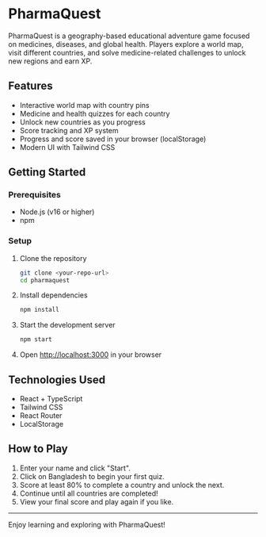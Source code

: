 # PharmaQuest

PharmaQuest is a geography-based educational adventure game focused on medicines, diseases, and global health. Players explore a world map, visit different countries, and solve medicine-related challenges to unlock new regions and earn XP.

## Features
- Interactive world map with country pins
- Medicine and health quizzes for each country
- Unlock new countries as you progress
- Score tracking and XP system
- Progress and score saved in your browser (localStorage)
- Modern UI with Tailwind CSS

## Getting Started

### Prerequisites
- Node.js (v16 or higher)
- npm

### Setup
1. Clone the repository
   ```bash
   git clone <your-repo-url>
   cd pharmaquest
   ```
2. Install dependencies
   ```bash
   npm install
   ```
3. Start the development server
   ```bash
   npm start
   ```
4. Open [http://localhost:3000](http://localhost:3000) in your browser

## Technologies Used
- React + TypeScript
- Tailwind CSS
- React Router
- LocalStorage

## How to Play
1. Enter your name and click "Start".
2. Click on Bangladesh to begin your first quiz.
3. Score at least 80% to complete a country and unlock the next.
4. Continue until all countries are completed!
5. View your final score and play again if you like.

---

Enjoy learning and exploring with PharmaQuest!
